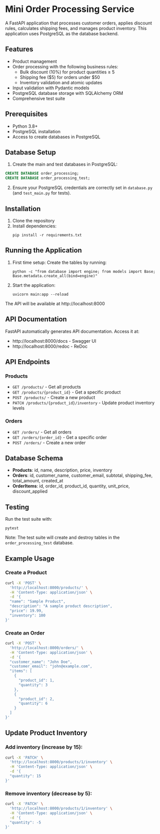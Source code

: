 # Mini Order Processing Service

A FastAPI application that processes customer orders, applies discount rules, calculates shipping fees, and manages product inventory. This application uses PostgreSQL as the database backend.

## Features

- Product management
- Order processing with the following business rules:
  - Bulk discount (10%) for product quantities ≥ 5
  - Shipping fee ($5) for orders under $50
  - Inventory validation and atomic updates
- Input validation with Pydantic models
- PostgreSQL database storage with SQLAlchemy ORM
- Comprehensive test suite

## Prerequisites

- Python 3.8+
- PostgreSQL installation
- Access to create databases in PostgreSQL

## Database Setup

1. Create the main and test databases in PostgreSQL:

```sql
CREATE DATABASE order_processing;
CREATE DATABASE order_processing_test;
```

2. Ensure your PostgreSQL credentials are correctly set in `database.py` (and `test_main.py` for tests).

## Installation

1. Clone the repository
2. Install dependencies:
   ```
   pip install -r requirements.txt
   ```

## Running the Application

1. First time setup: Create the tables by running:
   ```
   python -c "from database import engine; from models import Base; Base.metadata.create_all(bind=engine)"
   ```

2. Start the application:
   ```
   uvicorn main:app --reload
   ```

The API will be available at http://localhost:8000

## API Documentation

FastAPI automatically generates API documentation. Access it at:
- http://localhost:8000/docs - Swagger UI
- http://localhost:8000/redoc - ReDoc

## API Endpoints

### Products

- `GET /products/` - Get all products
- `GET /products/{product_id}` - Get a specific product
- `POST /products/` - Create a new product
- `PATCH /products/{product_id}/inventory` - Update product inventory levels

### Orders

- `GET /orders/` - Get all orders
- `GET /orders/{order_id}` - Get a specific order
- `POST /orders/` - Create a new order

## Database Schema

- **Products**: id, name, description, price, inventory
- **Orders**: id, customer_name, customer_email, subtotal, shipping_fee, total_amount, created_at
- **OrderItems**: id, order_id, product_id, quantity, unit_price, discount_applied

## Testing

Run the test suite with:

```
pytest
```

Note: The test suite will create and destroy tables in the `order_processing_test` database.

## Example Usage

### Create a Product

```bash
curl -X 'POST' \
  'http://localhost:8000/products/' \
  -H 'Content-Type: application/json' \
  -d '{
  "name": "Sample Product",
  "description": "A sample product description",
  "price": 19.99,
  "inventory": 100
}'
```

### Create an Order

```bash
curl -X 'POST' \
  'http://localhost:8000/orders/' \
  -H 'Content-Type: application/json' \
  -d '{
  "customer_name": "John Doe",
  "customer_email": "john@example.com",
  "items": [
    {
      "product_id": 1,
      "quantity": 3
    },
    {
      "product_id": 2,
      "quantity": 6
    }
  ]
}'
```

## Update Product Inventory

### Add inventory (increase by 15):

```bash
curl -X 'PATCH' \
  'http://localhost:8000/products/1/inventory' \
  -H 'Content-Type: application/json' \
  -d '{
  "quantity": 15
}'
```

### Remove inventory (decrease by 5):

```bash
curl -X 'PATCH' \
  'http://localhost:8000/products/1/inventory' \
  -H 'Content-Type: application/json' \
  -d '{
  "quantity": -5
}'
```